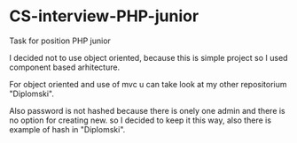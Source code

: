 # CS-interview-PHP-junior
Task for position PHP junior

I decided not to use object oriented, because this is simple project so I used component based arhitecture.

For object oriented and use of mvc u can take look at my other repositorium "Diplomski".

Also password is not hashed because there is onely one admin and there is no option for creating new. so I decided to keep it this way, also there is example of hash in "Diplomski".

